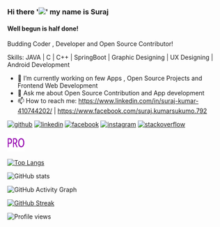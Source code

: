### Hi there '<img src="https://raw.githubusercontent.com/MartinHeinz/MartinHeinz/master/wave.gif" width="30px">' my name is Suraj

#### Well begun is half done!

Budding Coder , Developer and Open Source Contributor!

Skills: JAVA | C | C++ | SpringBoot | Graphic Designing | UX Designing | Android Development

- 🔭 I’m currently working on few Apps , Open Source Projects and Frontend Web Development
- 💬 Ask me about Open Source Contribution and App development 
- 📫 How to reach me:  https://www.linkedin.com/in/suraj-kumar-410744202/  |   https://www.facebook.com/suraj.kumarsukumo.792

[<img src='https://cdn.jsdelivr.net/npm/simple-icons@3.0.1/icons/github.svg' alt='github' height='40'>](https://github.com/skmodi649)  [<img src='https://cdn.jsdelivr.net/npm/simple-icons@3.0.1/icons/linkedin.svg' alt='linkedin' height='40'>](https://www.linkedin.com/in/skmodi20bce2835@gmail.com/)  [<img src='https://cdn.jsdelivr.net/npm/simple-icons@3.0.1/icons/facebook.svg' alt='facebook' height='40'>](https://www.facebook.com/Sukumo)  [<img src='https://cdn.jsdelivr.net/npm/simple-icons@3.0.1/icons/instagram.svg' alt='instagram' height='40'>](https://www.instagram.com/skmodi007/)  [<img src='https://cdn.jsdelivr.net/npm/simple-icons@3.0.1/icons/stackoverflow.svg' alt='stackoverflow' height='40'>](https://stackoverflow.com/users/sukumo)  

<a href='https://github.com/pricing'><img src='https://raw.githubusercontent.com/acervenky/animated-github-badges/master/assets/pro.gif' width='40' height='40'></a> 

[![Top Langs](https://github-readme-stats.vercel.app/api/top-langs/?username=skmodi649)](https://github.com/anuraghazra/github-readme-stats)

![GitHub stats](https://github-readme-stats.vercel.app/api?username=skmodi649&show_icons=true&count_private=true)  

![GitHub Activity Graph](https://activity-graph.herokuapp.com/graph?username=skmodi649) 

[![GitHub Streak](https://github-readme-streak-stats.herokuapp.com/?user=skmodi649&theme=dark)](https://git.io/streak-stats)


![Profile views](https://gpvc.arturio.dev/skmodi649)  

